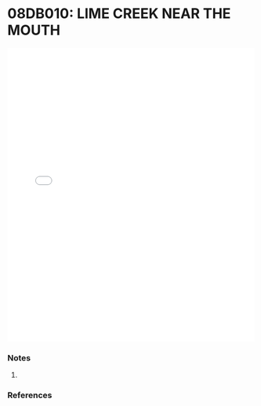 # 08DB010: LIME CREEK NEAR THE MOUTH

<iframe src="/_static/stations/08DB010_fdc.html" width="100%" height="600" frameborder="0"></iframe>

### Notes
1. 

### References

